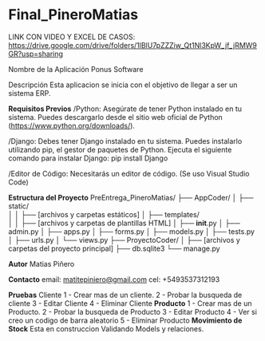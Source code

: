 # Final_PineroMatias

LINK CON VIDEO Y EXCEL DE CASOS: https://drive.google.com/drive/folders/1lBlU7pZZZiw_Qt1Nl3KpW_jf_jRMW9GR?usp=sharing

Nombre de la Aplicación
Ponus Software

Descripción
Esta aplicacion se inicia con el objetivo de llegar a ser un sistema ERP.

**Requisitos Previos**
/Python: Asegúrate de tener Python instalado en tu sistema. Puedes descargarlo desde el sitio web oficial de Python (https://www.python.org/downloads/).

/Django: Debes tener Django instalado en tu sistema. Puedes instalarlo utilizando pip, el gestor de paquetes de Python. Ejecuta el siguiente comando para instalar Django: pip install Django

/Editor de Código: Necesitarás un editor de código. (Se uso Visual Studio Code)


**Estructura del Proyecto**
PreEntrega_PineroMatias/
├── AppCoder/
│   ├── static/    
│   │   ├── [archivos y carpetas estáticos]
│   ├── templates/           
│   │   ├── [archivos y carpetas de plantillas HTML]
│   ├── __init__.py
│   ├── admin.py
│   ├── apps.py
│   ├── forms.py
│   ├── models.py
│   ├── tests.py
│   ├── urls.py
│   └── views.py
├── ProyectoCoder/
│   ├── [archivos y carpetas del proyecto principal]
├── db.sqlite3
└── manage.py

**Autor**
Matias Piñero

**Contacto**
email: matitepiniero@gmail.com
cel: +5493537312193

**Pruebas** 
Cliente
1 - Crear mas de un cliente. 
2 - Probar la busqueda de cliente
3 - Editar Cliente
4 - Eliminar Cliente
**Producto**
1 - Crear mas de un Producto. 
2 - Probar la busqueda de Producto
3 - Editar Producto 
4 - Ver si creo un codigo de barra aleatorio
5 - Eliminar Producto
**Movimiento de Stock**
Esta en construccion Validando Models y relaciones.
